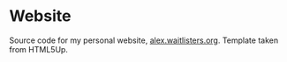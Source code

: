 # Website

Source code for my personal website, <a href="https://alex.waitlisters.org">alex.waitlisters.org</a>.
Template taken from HTML5Up.

